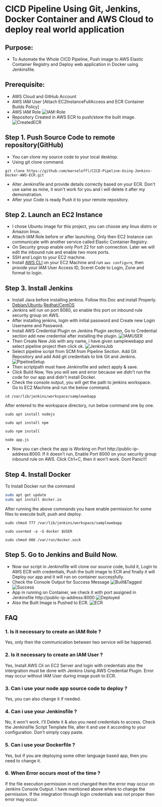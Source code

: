 # CICD Pipeline Using Git, Jenkins, Docker Container and AWS Cloud to deploy real world application

## Purpose:
* To Automate the Whole CICD Pipeline, Push image to AWS Elastic Container Registry and Deploy web application in Docker using Jenkinsfile. 

## Prerequisite:
* AWS Cloud and GitHub Account
* AWS IAM User [Attach EC2InstanceFullAccess and ECR Container Builds Policy]
* AWS IAM Role
![IAM-Role](https://drive.google.com/uc?export=view&id=1DgVBz7MRANGIvXn_mLctdTWBm7L2mI7D)
* Repository Created in AWS ECR to push/store the built image.
![CreatedECR](https://drive.google.com/uc?export=view&id=1jhs0t1K9yn5F1p9nLwJa9QtDmxxIkBci)

## Step 1. Push Source Code to remote repository(GitHub)

* You can clone my source code to your local desktop.
* Using git clone command.
```git
git clone https://github.com/marseloffl/CICD-Pipeline-Using-Jenkins-Docker-AWS-ECR.git
```
* Alter Jenkinsfile and provide details correctly based on your ECR. Don't use same as mine, it won't work for you and i will delete it after my demonstration.
* After your Code is ready Push it to your remote repository.

## Step 2. Launch an EC2 Instance

* I chose Ubuntu image for this project, you can choose any linux distro or Amazon linux.
* Attach IAM Role before or after launching. Only then EC2 Instance can communicate with another service called Elastic Container Registry.
* On Security group enable only Port 22 for ssh connection. Later we will edit the inbound rule and enable two more ports.
* SSH and Login to your EC2 machine.
* Install [AWS CLI](https://docs.aws.amazon.com/cli/latest/userguide/getting-started-install.html) on your EC2 Machine and run `aws configure`, then provide your IAM User Access ID, Sceret Code to Login, Zone and format to login.

## Step 3. Install Jenkins
* Install Java before installing jenkins. Follow this Doc and install Properly. 
[Debian/Ubuntu](https://www.jenkins.io/doc/book/installing/linux/#debianubuntu)
[Redhat/CentOS](https://www.jenkins.io/doc/book/installing/linux/#red-hat-centos)
* Jenkins will run on port 8080, so enable this port on inbound rule security group on AWS.
* After installing jenkins, login with initial password and Create new Login Username and Password.
* Install AWS Credential Plugin on Jenkins Plugin section, Go to Credential  section add new credential after installing the plugin.
![IAMUSER](https://drive.google.com/uc?export=view&id=1nS02oyzA3h1FvKq9rcx2DyvSfJG7KFQy)
* Then Create New Job with any name, i have given samplewebapp and select pipeline project then click ok.
![JenkinsJob](https://drive.google.com/uc?export=view&id=1T_n2rgUCsE1trFPUhDvtF82Y0u3y5Zo2)
* Select pipeline script from SCM from Pipeline Section. Add Git Repository and add Add git credentials to link Git and Jenkins. 
![PipelineSetup](https://drive.google.com/uc?export=view&id=1A2rAo-ioCiR5wN1VdGpA27RCP-9Y-51F)
* Then scriptpath must have Jenkinsfile and select apply & save.
* Click Build Now, Yes you will see and error because we didn't run the code for our app and didn't install Docker.
* Check the console output, you will get the path to jenkins workspace. Go to EC2 Machine and run the below command.
```
cd /var/lib/jenkins/workspace/samplewebapp
```
After entered to the workspace directory, run below command one by one.
```
sudo apt install nodejs
```
```
sudo apt install npm
```
```
sudo npm install
```
```
node app.js
```
* Now you can check the app is Working on Port http://public-ip-address:8000. If it doesn't run, Enable Port 8000 on your security group inbound rule on AWS. Click Ctrl+C, then it won't work. Dont Panic!!!

## Step 4. Install Docker
To Install Docker run the command
```bash
sudo apt get update
sudo apt install docker.io
```
After running the above commands you have enable permission for some files to execute built, push and deploy.
```
sudo chmod 777 /var/lib/jenkins/workspace/samplewebapp
```
```
sudo usermod -a -G docker $USER
```
```
sudo chmod 666 /var/run/docker.sock
```

## Step 5. Go to Jenkins and Build Now.
* Now our script in Jenkinsfile will clone our source code, build it, Login to AWS ECR with credentials, Push the built image to ECR and finally it will Deploy our app and it will run on container successfully.
* Check the Console Output for Success Message
![Built&Tagged](https://drive.google.com/uc?export=view&id=1YXg3atlhHXgMVj7gfadZPc4u7M5jQWVe)
![Success](https://drive.google.com/uc?export=view&id=1_phg7DlbgDMV-RANrS6kDGaQ6PeQ7Xru)
* App in running on Container, we check it with port assigned in Jenkinsfile
http://public-ip-address:8000
![Deployed](https://drive.google.com/uc?export=view&id=1ePY0xw8hRpbd6Ba2iTan-uQp9ExQVoUe)
* Also the Built Image is Pushed to ECR. 
![ECR](https://drive.google.com/uc?export=view&id=1FsOzVi47-RvNSPRp656UL9AoOyB1jgip)

## FAQ

### 1. Is it necessary to create an IAM Role ?

Yes, only then the communication between two service will be happened.

### 2. Is it necessary to create an IAM User ?

Yes, Install AWS Cli on EC2 Server and login with credentials also the intergration must be done with Jenkins Using AWS Credential Plugin. Error may occur without IAM User during image push to ECR.
 
### 3. Can i use your node app source code to deploy ?

Yes, you can also change it if needed.

### 4. Can i use your Jenkinsfile ?

No, it won't work. I'll Delete it & also you need credentials to access.
Check the Jenkinsfile Script Template file, alter it and use it according to your configuration. Don't simply copy paste.

### 5. Can i use your Dockerfile ?

Yes, but if you are deploying some other language based app, then you need to change it.

### 6. When Error occurs most of the time ?

If the file execution permission in not changed then the error may occur on Jenkins Console Output. I have mentioned above where to change the permission.
If the integration through login credentials was not proper then error may occur. 